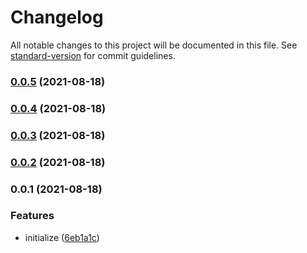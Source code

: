 # Changelog

All notable changes to this project will be documented in this file. See [standard-version](https://github.com/conventional-changelog/standard-version) for commit guidelines.

### [0.0.5](https://github.com/emperorhan/typescript-fastify-boilerplate/compare/v0.0.4...v0.0.5) (2021-08-18)

### [0.0.4](https://github.com/emperorhan/typescript-fastify-boilerplate/compare/v0.0.2...v0.0.4) (2021-08-18)

### [0.0.3](https://github.com/emperorhan/typescript-fastify-boilerplate/compare/v0.0.2...v0.0.3) (2021-08-18)

### [0.0.2](https://github.com/emperorhan/typescript-fastify-boilerplate/compare/v0.0.1...v0.0.2) (2021-08-18)

### 0.0.1 (2021-08-18)


### Features

* initialize ([6eb1a1c](https://github.com/emperorhan/typescript-fastify-boilerplate/commit/6eb1a1c1509c73b6ddbc2493a55127113e521eb4))
